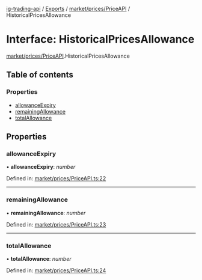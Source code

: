 [ig-trading-api](../README.md) / [Exports](../modules.md) / [market/prices/PriceAPI](../modules/market_prices_priceapi.md) / HistoricalPricesAllowance

# Interface: HistoricalPricesAllowance

[market/prices/PriceAPI](../modules/market_prices_priceapi.md).HistoricalPricesAllowance

## Table of contents

### Properties

- [allowanceExpiry](market_prices_priceapi.historicalpricesallowance.md#allowanceexpiry)
- [remainingAllowance](market_prices_priceapi.historicalpricesallowance.md#remainingallowance)
- [totalAllowance](market_prices_priceapi.historicalpricesallowance.md#totalallowance)

## Properties

### allowanceExpiry

• **allowanceExpiry**: _number_

Defined in: [market/prices/PriceAPI.ts:22](https://github.com/bennycode/ig-trading-api/blob/eb2ba64/src/market/prices/PriceAPI.ts#L22)

---

### remainingAllowance

• **remainingAllowance**: _number_

Defined in: [market/prices/PriceAPI.ts:23](https://github.com/bennycode/ig-trading-api/blob/eb2ba64/src/market/prices/PriceAPI.ts#L23)

---

### totalAllowance

• **totalAllowance**: _number_

Defined in: [market/prices/PriceAPI.ts:24](https://github.com/bennycode/ig-trading-api/blob/eb2ba64/src/market/prices/PriceAPI.ts#L24)
